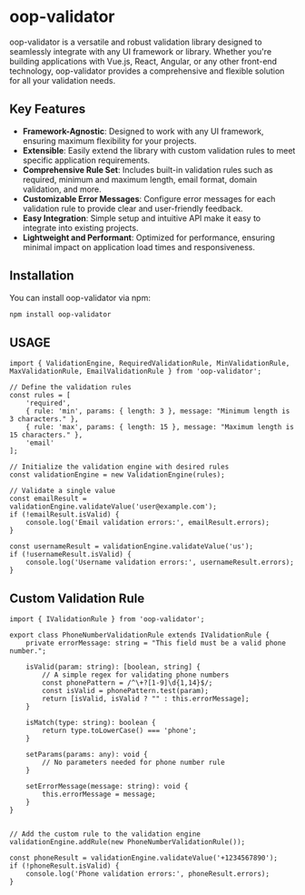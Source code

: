 # oop-validator

oop-validator is a versatile and robust validation library designed to seamlessly integrate with any UI framework or library. Whether you're building applications with Vue.js, React, Angular, or any other front-end technology, oop-validator provides a comprehensive and flexible solution for all your validation needs.

## Key Features

- **Framework-Agnostic**: Designed to work with any UI framework, ensuring maximum flexibility for your projects.
- **Extensible**: Easily extend the library with custom validation rules to meet specific application requirements.
- **Comprehensive Rule Set**: Includes built-in validation rules such as required, minimum and maximum length, email format, domain validation, and more.
- **Customizable Error Messages**: Configure error messages for each validation rule to provide clear and user-friendly feedback.
- **Easy Integration**: Simple setup and intuitive API make it easy to integrate into existing projects.
- **Lightweight and Performant**: Optimized for performance, ensuring minimal impact on application load times and responsiveness.

## Installation

You can install oop-validator via npm:

```sh
npm install oop-validator
```
## USAGE

```
import { ValidationEngine, RequiredValidationRule, MinValidationRule, MaxValidationRule, EmailValidationRule } from 'oop-validator';

// Define the validation rules
const rules = [
    'required',
    { rule: 'min', params: { length: 3 }, message: "Minimum length is 3 characters." },
    { rule: 'max', params: { length: 15 }, message: "Maximum length is 15 characters." },
    'email'
];

// Initialize the validation engine with desired rules
const validationEngine = new ValidationEngine(rules);

// Validate a single value
const emailResult = validationEngine.validateValue('user@example.com');
if (!emailResult.isValid) {
    console.log('Email validation errors:', emailResult.errors);
}

const usernameResult = validationEngine.validateValue('us');
if (!usernameResult.isValid) {
    console.log('Username validation errors:', usernameResult.errors);
}
```

## Custom Validation Rule

```
import { IValidationRule } from 'oop-validator';

export class PhoneNumberValidationRule extends IValidationRule {
    private errorMessage: string = "This field must be a valid phone number.";

    isValid(param: string): [boolean, string] {
        // A simple regex for validating phone numbers
        const phonePattern = /^\+?[1-9]\d{1,14}$/;
        const isValid = phonePattern.test(param);
        return [isValid, isValid ? "" : this.errorMessage];
    }

    isMatch(type: string): boolean {
        return type.toLowerCase() === 'phone';
    }

    setParams(params: any): void {
        // No parameters needed for phone number rule
    }

    setErrorMessage(message: string): void {
        this.errorMessage = message;
    }
}


// Add the custom rule to the validation engine
validationEngine.addRule(new PhoneNumberValidationRule());

const phoneResult = validationEngine.validateValue('+1234567890');
if (!phoneResult.isValid) {
    console.log('Phone validation errors:', phoneResult.errors);
}
```
